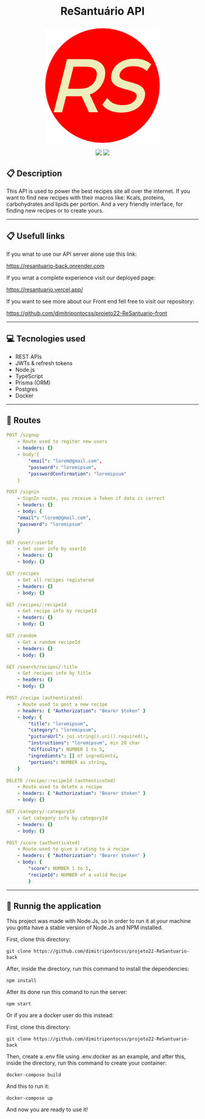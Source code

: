 # <p align = "center"> ReSantuário API </p>

<p align="center">
   <img style="width:300px" src="./ReadMeIMG/android-chrome-512x512.png"/>
</p>

<p align = "center">
   <img src="https://img.shields.io/badge/author-dimitripontocss-4dae71?style=flat-square" />
   <img src="https://img.shields.io/github/languages/count/dimitripontocss/projeto20-repoprovas?color=4dae71&style=flat-square" />
</p>

## :clipboard: Description

This API is used to power the best recipes site all over the internet. If you want to find new recipes with their macros like: Kcals, proteins, carbohydrates and lipids per portion. And a very friendly interface, for finding new recipes or to create yours.

---

## :clipboard: Usefull links

If you wnat to use our API server alone use this link:

https://resantuario-back.onrender.com

If you wnat a complete experience visit our deployed page:

https://resantuario.vercel.app/

If you want to see more about our Front end fell free to visit our repository:

https://github.com/dimitripontocss/projeto22-ReSantuario-front

---

## :computer: Tecnologies used

- REST APIs
- JWTs & refresh tokens
- Node.js
- TypeScript
- Prisma (ORM)
- Postgres
- Docker

---

## :rocket: Routes

```yml
POST /signup
    - Route used to regiter new users
    - headers: {}
    - body:{
        "email": "lorem@gmail.com",
        "password": "loremipsum",
        "passwordConfirmation": "loremipsum"
    }
```

```yml
POST /signin
    - SignIn route, you receive a Token if data is correct
    - headers: {}
    - body: {
    "email": "lorem@gmail.com",
    "password": "loremipsum"
    }
```

```yml
GET /user/:userId
    - Get user info by userId
    - headers: {}
    - body: {}
```

```yml
GET /recipes
    - Get all recipes registered
    - headers: {}
    - body: {}
```

```yml
GET /recipes/:recipeId
    - Get recipe info by recipeId
    - headers: {}
    - body: {}
```

```yml
GET /random
    - Get a random recipeId
    - headers: {}
    - body: {}
```

```yml
GET /search/recipes/:title
    - Get recipes info by title
    - headers: {}
    - body: {}
```

```yml
POST /recipe (authenticated)
    - Route used to post a new recipe
    - headers: { "Authorization": "Bearer $token" }
    - body: {
        "title": "loremipsum",
        "category": "loremipsum",
        "pictureUrl": joi.string().uri().required(),
        "instructions": "loremipsum", min 20 char
        "difficulty": NUMBER 1 to 5,
        "ingredients": [] of ingredients,
        "portions": NUMBER as string,
    }
```

```yml
DELETE /recipe/:recipeId (authenticated)
    - Route used to delete a recipe
    - headers: { "Authorization": "Bearer $token" }
    - body: {}
```

```yml
GET /category/:categoryId
    - Get category info by categoryId
    - headers: {}
    - body: {}
```

```yml
POST /score (authenticated)
    - Route used to give a rating to a recipe
    - headers: { "Authorization": "Bearer $token" }
    - body: {
        "score": NUMBER 1 to 5,
        "recipeId": NUMBER of a valid Recipe
        }
```

---

## 🏁 Runnig the application

This project was made with Node.Js, so in order to run it at your machine you gotta have a stable version of Node.Js and NPM installed.

First, clone this directory:

```
git clone https://github.com/dimitripontocss/projeto22-ReSantuario-back
```

After, inside the directory, run this command to install the dependencies:

```
npm install
```

After its done run this comand to run the server:

```
npm start
```

Or if you are a docker user do this instead:

First, clone this directory:

```
git clone https://github.com/dimitripontocss/projeto22-ReSantuario-back
```

Then, create a .env file using .env.docker as an example, and after this, inside the directory, run this command to create your container:

```
docker-compose build
```

And this to run it:

```
docker-compose up
```

And now you are ready to use it!
